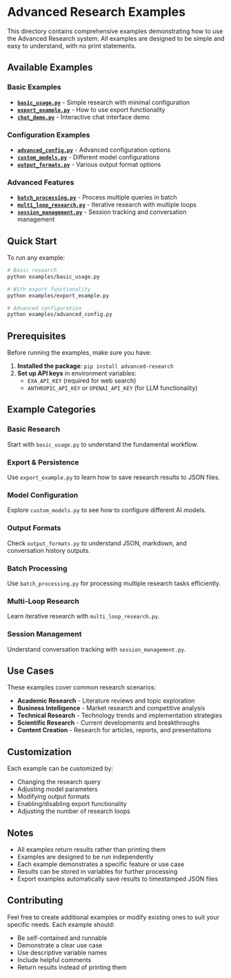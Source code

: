 # Advanced Research Examples

This directory contains comprehensive examples demonstrating how to use the Advanced Research system. All examples are designed to be simple and easy to understand, with no print statements.

## Available Examples

### Basic Examples

- **[`basic_usage.py`](basic_usage.py)** - Simple research with minimal configuration
- **[`export_example.py`](export_example.py)** - How to use export functionality
- **[`chat_demo.py`](chat_demo.py)** - Interactive chat interface demo

### Configuration Examples

- **[`advanced_config.py`](advanced_config.py)** - Advanced configuration options
- **[`custom_models.py`](custom_models.py)** - Different model configurations
- **[`output_formats.py`](output_formats.py)** - Various output format options

### Advanced Features

- **[`batch_processing.py`](batch_processing.py)** - Process multiple queries in batch
- **[`multi_loop_research.py`](multi_loop_research.py)** - Iterative research with multiple loops
- **[`session_management.py`](session_management.py)** - Session tracking and conversation management

## Quick Start

To run any example:

```bash
# Basic research
python examples/basic_usage.py

# With export functionality
python examples/export_example.py

# Advanced configuration
python examples/advanced_config.py
```

## Prerequisites

Before running the examples, make sure you have:

1. **Installed the package**: `pip install advanced-research`
2. **Set up API keys** in environment variables:
   - `EXA_API_KEY` (required for web search)
   - `ANTHROPIC_API_KEY` or `OPENAI_API_KEY` (for LLM functionality)

## Example Categories

### **Basic Research**
Start with `basic_usage.py` to understand the fundamental workflow.

### **Export & Persistence**
Use `export_example.py` to learn how to save research results to JSON files.

### **Model Configuration**
Explore `custom_models.py` to see how to configure different AI models.

### **Output Formats**
Check `output_formats.py` to understand JSON, markdown, and conversation history outputs.

### **Batch Processing**
Use `batch_processing.py` for processing multiple research tasks efficiently.

### **Multi-Loop Research**
Learn iterative research with `multi_loop_research.py`.

### **Session Management**
Understand conversation tracking with `session_management.py`.

## Use Cases

These examples cover common research scenarios:

- **Academic Research** - Literature reviews and topic exploration
- **Business Intelligence** - Market research and competitive analysis
- **Technical Research** - Technology trends and implementation strategies
- **Scientific Research** - Current developments and breakthroughs
- **Content Creation** - Research for articles, reports, and presentations

## Customization

Each example can be customized by:

- Changing the research query
- Adjusting model parameters
- Modifying output formats
- Enabling/disabling export functionality
- Adjusting the number of research loops

## Notes

- All examples return results rather than printing them
- Examples are designed to be run independently
- Each example demonstrates a specific feature or use case
- Results can be stored in variables for further processing
- Export examples automatically save results to timestamped JSON files

## Contributing

Feel free to create additional examples or modify existing ones to suit your specific needs. Each example should:

- Be self-contained and runnable
- Demonstrate a clear use case
- Use descriptive variable names
- Include helpful comments
- Return results instead of printing them
